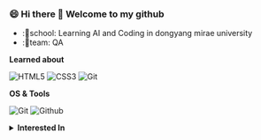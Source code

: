 

### 😄 Hi there 👋 Welcome to my github

- :🌱school: Learning AI and Coding in dongyang mirae university
- :👯team: QA





<b>Learned about</b>

![HTML5](https://img.shields.io/badge/-HTML5-F05032?style=for-the-badge&logo=html5&logoColor=ffffff)
![CSS3](https://img.shields.io/badge/-CSS3-007ACC?style=for-the-badge&logo=css3)
![Git](https://img.shields.io/badge/-Git-F05032?style=for-the-badge&logo=git&logoColor=ffffff)


  <summary><b>OS & Tools</b></summary>

![Git](https://img.shields.io/badge/-Git-F05032?logo=Git&style=for-the-badge&logoColor=white)
![Github](https://img.shields.io/badge/-Github-181717?logo=Github&style=for-the-badge&logoColor=white)


<details>
  <summary><b>Interested In</b></summary>
  💻Coding
  🍳Cooking
  🎨Drawing
  🧮Reading
  👁‍🗨Watching
  🎮Gaming
</details>


